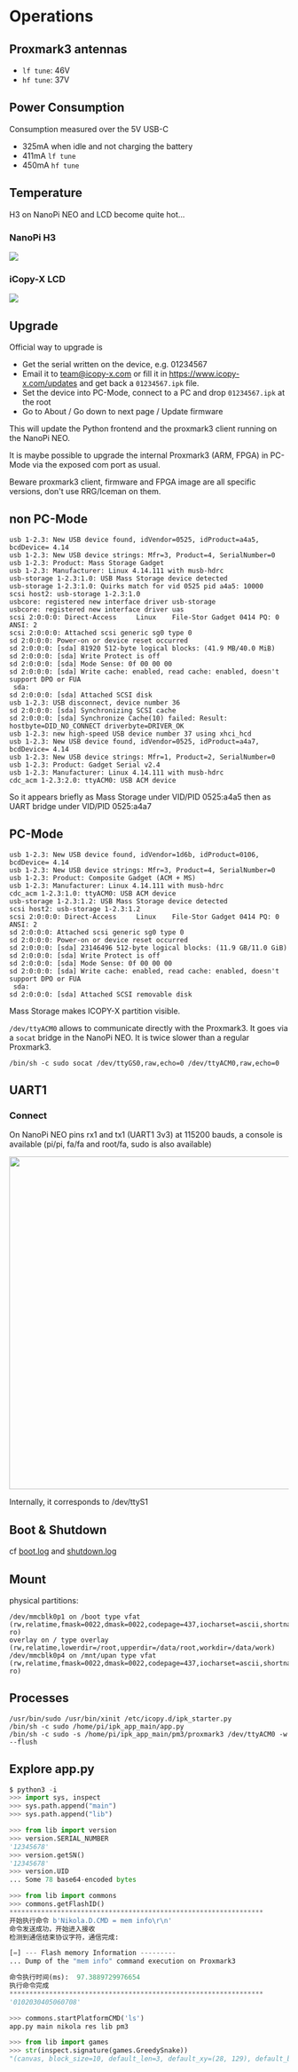 # Operations

## Proxmark3 antennas

* `lf tune`: 46V
* `hf tune`: 37V

## Power Consumption

Consumption measured over the 5V USB-C

* 325mA when idle and not charging the battery
* 411mA `lf tune`
* 450mA `hf tune`

## Temperature

H3 on NanoPi NEO and LCD become quite hot...

### NanoPi H3

<img src="imgs/thermal_h3.png" />

### iCopy-X LCD

<img src="imgs/thermal_screen.png" />

## Upgrade

Official way to upgrade is

* Get the serial written on the device, e.g. 01234567
* Email it to team@icopy-x.com or fill it in https://www.icopy-x.com/updates and get back a `01234567.ipk` file.
* Set the device into PC-Mode, connect to a PC and drop `01234567.ipk` at the root
* Go to About / Go down to next page / Update firmware

This will update the Python frontend and the proxmark3 client running on the NanoPi NEO.

It is maybe possible to upgrade the internal Proxmark3 (ARM, FPGA) in PC-Mode via the exposed com port as usual.

Beware proxmark3 client, firmware and FPGA image are all specific versions, don't use RRG/Iceman on them.

## non PC-Mode

```
usb 1-2.3: New USB device found, idVendor=0525, idProduct=a4a5, bcdDevice= 4.14
usb 1-2.3: New USB device strings: Mfr=3, Product=4, SerialNumber=0
usb 1-2.3: Product: Mass Storage Gadget
usb 1-2.3: Manufacturer: Linux 4.14.111 with musb-hdrc
usb-storage 1-2.3:1.0: USB Mass Storage device detected
usb-storage 1-2.3:1.0: Quirks match for vid 0525 pid a4a5: 10000
scsi host2: usb-storage 1-2.3:1.0
usbcore: registered new interface driver usb-storage
usbcore: registered new interface driver uas
scsi 2:0:0:0: Direct-Access     Linux    File-Stor Gadget 0414 PQ: 0 ANSI: 2
scsi 2:0:0:0: Attached scsi generic sg0 type 0
sd 2:0:0:0: Power-on or device reset occurred
sd 2:0:0:0: [sda] 81920 512-byte logical blocks: (41.9 MB/40.0 MiB)
sd 2:0:0:0: [sda] Write Protect is off
sd 2:0:0:0: [sda] Mode Sense: 0f 00 00 00
sd 2:0:0:0: [sda] Write cache: enabled, read cache: enabled, doesn't support DPO or FUA
 sda:
sd 2:0:0:0: [sda] Attached SCSI disk
usb 1-2.3: USB disconnect, device number 36
sd 2:0:0:0: [sda] Synchronizing SCSI cache
sd 2:0:0:0: [sda] Synchronize Cache(10) failed: Result: hostbyte=DID_NO_CONNECT driverbyte=DRIVER_OK
usb 1-2.3: new high-speed USB device number 37 using xhci_hcd
usb 1-2.3: New USB device found, idVendor=0525, idProduct=a4a7, bcdDevice= 4.14
usb 1-2.3: New USB device strings: Mfr=1, Product=2, SerialNumber=0
usb 1-2.3: Product: Gadget Serial v2.4
usb 1-2.3: Manufacturer: Linux 4.14.111 with musb-hdrc
cdc_acm 1-2.3:2.0: ttyACM0: USB ACM device
```

So it appears briefly as Mass Storage under VID/PID 0525:a4a5 then as UART bridge under VID/PID 0525:a4a7

## PC-Mode

```
usb 1-2.3: New USB device found, idVendor=1d6b, idProduct=0106, bcdDevice= 4.14
usb 1-2.3: New USB device strings: Mfr=3, Product=4, SerialNumber=0
usb 1-2.3: Product: Composite Gadget (ACM + MS)
usb 1-2.3: Manufacturer: Linux 4.14.111 with musb-hdrc
cdc_acm 1-2.3:1.0: ttyACM0: USB ACM device
usb-storage 1-2.3:1.2: USB Mass Storage device detected
scsi host2: usb-storage 1-2.3:1.2
scsi 2:0:0:0: Direct-Access     Linux    File-Stor Gadget 0414 PQ: 0 ANSI: 2
sd 2:0:0:0: Attached scsi generic sg0 type 0
sd 2:0:0:0: Power-on or device reset occurred
sd 2:0:0:0: [sda] 23146496 512-byte logical blocks: (11.9 GB/11.0 GiB)
sd 2:0:0:0: [sda] Write Protect is off
sd 2:0:0:0: [sda] Mode Sense: 0f 00 00 00
sd 2:0:0:0: [sda] Write cache: enabled, read cache: enabled, doesn't support DPO or FUA
 sda:
sd 2:0:0:0: [sda] Attached SCSI removable disk
```

Mass Storage makes ICOPY-X partition visible.

`/dev/ttyACM0` allows to communicate directly with the Proxmark3. It goes via a `socat` bridge in the NanoPi NEO. It is twice slower than a regular Proxmark3.

```
/bin/sh -c sudo socat /dev/ttyGS0,raw,echo=0 /dev/ttyACM0,raw,echo=0
```

## UART1

### Connect

On NanoPi NEO pins rx1 and tx1 (UART1 3v3) at 115200 bauds, a console is available (pi/pi, fa/fa and root/fa, sudo is also available)

<img src="imgs/uart1.png" width=600 />

Internally, it corresponds to /dev/ttyS1

## Boot & Shutdown

cf [boot.log](boot.log) and [shutdown.log](shutdown.log)

## Mount
physical partitions:
```
/dev/mmcblk0p1 on /boot type vfat (rw,relatime,fmask=0022,dmask=0022,codepage=437,iocharset=ascii,shortname=mixed,utf8,errors=remount-ro)
overlay on / type overlay (rw,relatime,lowerdir=/root,upperdir=/data/root,workdir=/data/work)
/dev/mmcblk0p4 on /mnt/upan type vfat (rw,relatime,fmask=0022,dmask=0022,codepage=437,iocharset=ascii,shortname=mixed,utf8,errors=remount-ro)
```
## Processes
```
/usr/bin/sudo /usr/bin/xinit /etc/icopy.d/ipk_starter.py
/bin/sh -c sudo /home/pi/ipk_app_main/app.py
/bin/sh -c sudo -s /home/pi/ipk_app_main/pm3/proxmark3 /dev/ttyACM0 -w --flush
```
## Explore app.py

```python
$ python3 -i
>>> import sys, inspect
>>> sys.path.append("main")
>>> sys.path.append("lib")

>>> from lib import version
>>> version.SERIAL_NUMBER
'12345678'
>>> version.getSN()
'12345678'
>>> version.UID
... Some 78 base64-encoded bytes

>>> from lib import commons
>>> commons.getFlashID()
****************************************************************
开始执行命令 b'Nikola.D.CMD = mem info\r\n'
命令发送成功，开始进入接收
检测到通信结束协议字符，通信完成: 

[=] --- Flash memory Information ---------
... Dump of the "mem info" command execution on Proxmark3

命令执行时间(ms):  97.3889729976654
执行命令完成
****************************************************************
'0102030405060708'

>>> commons.startPlatformCMD('ls')
app.py main nikola res lib pm3

>>> from lib import games
>>> str(inspect.signature(games.GreedySnake))
"(canvas, block_size=10, default_len=3, default_xy=(28, 129), default_border=(4, 40, 240, 240), default_direction='UP')"
```
